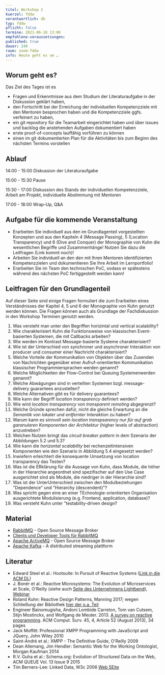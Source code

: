 ```yaml
---
titel: Workshop 2
kuerzel: fddw
verantwortlich: db
typ: fddw
pflicht: false
termine: 2021-06-10 13:00
empfohlene-voraussetzungen: 
published: true
dauer: 240
raum: zoom-fddw
info: Heute geht es um … 
---
```


## Worum geht es?
Das Ziel des Tages ist es
- Fragen und Erkenntnisse aus dem Studium der Literaturaufgabe in der Diskussion geklärt haben,
- den Fortschritt bei der Erreichung der individuellen Kompetenzziele mit den Mentoren besprochen haben und die Kompetenzziele ggfs. verfeinert zu haben,
- ein git repository für die Teamarbeit eingerichtet haben und über issues und backlog die anstehenden Aufgaben dokumentiert haben
- erste proof-of-concepts lauffähig vorführen zu können
- einen im git dokumentierten Plan für die Aktivitäten bis zum Beginn des nächsten Termins vorstellen

## Ablauf
14:00 - 15:00 Diskussion der Literaturaufgabe

15:00 - 15:30 Pause

15:30 - 17:00 Diskussion des Stands der individuellen Kompetenzziele, Arbeit am Projekt, individuelle Abstimmung mit Mentoren

17:00 - 18:00 Wrap-Up, Q&A

## Aufgabe für die kommende Veranstaltung
- Erarbeiten Sie individuell aus den im Grundlagenteil vorgestellten Konzepten und aus den Kapiteln 4 (Message Passing), 5 (Location Transparency) und 6 (Dive and Conquer) der Monographie von Kuhn die wesentlichen Begriffe und Zusammenhänge! Nutzen Sie dazu die Leitfragen (Link kommt noch)!
- Arbeiten Sie individuell an den den mit Ihren Mentoren identifizierten Kompetenzzielen und dokumentieren Sie Ihre Arbeit im Lernportfolio!
- Erarbeiten Sie im Team den technischen PoC, sodass er spätestens während des nächsten PoC fertiggestellt werden kann!

## Leitfragen für den Grundlagenteil
Auf dieser Seite sind einige Fragen formuliert die zum Erarbeiten eines Verständnisses der Kapitel 4, 5 und 6 der Monographie von Kuhn genutzt werden können. Die Fragen können auch als Grundlage der Fachdiskussion in den Workshop Terminen genutzt werden.
1. Was versteht man unter den Begriffen horizintal und vertical scalability?
2. Wie charakterisiert Kuhn die Funktionsweise von klassischen Event-basierten Systemen, die mit Callbacks arbeiten?
3. Wie werden im Kontrast Message-basierte Systeme charakterisiert?
4. Wie ist der Unterschied von synchroner und asynchroner Interaktion von producer und consumer einer Nachricht charakterisiert?
5. Welche Vorteile der Kommunikation von Objekten über das Zusenden von Nachrichten gegenüber einer Aufruf-orientierten Kommunikation klassischer Programmiersprachen werden genannt?
6. Welche Möglichkeiten der Flow-Control bei Queuing Systemenwerden genannt?
7. Welche Abwägungen sind in verteilten Systemen bzgl. message-delivery guarantees anzustellen?
8. Welche Alternativen gibt es für delivery guarantees?
9. Wie kann der Begriff *location transparency* definiert werden?
10. Wie wird *location transparency* von *transparent remoting* abgegrenzt?
11. Welche Gründe sprechen dafür, nicht die gleiche Erwartung an die *Semantik von lokaler und entfernter Interaktion* zu haben?
12. Warum kann es sinnvoll sein *location transpsarency nur für auf grob garanularen Komponenten der Architektur* (higher levels of abstraction) anzustreben?
13. Welchen Nutzen bringt das *circuit breaker pattern* in dem Szenario der Abbildungen 5.2 und 5.3?
14. Wie kann die *horizontal scalability* bei rechenzeitintensiven Komponenten wie den Szenario in Abbildung 5.4 eingesetzt werden?
15. Inwiefern erleichtert die konsequente Umsetzung von location transparency das Testen?
16. Was ist die ERklärung für die Aussage von Kuhn, dass Module, die höher in der Hierarchie angeordnet sind spezifischer auf den Use Case ausgerichtet sind als Module, die niedriger in der Hierarchie sind?
17. Was ist der UnterUnterschied zwischen den Modulbeziehungen "Dependence" und "Hierarchy (descendent)"?
18. Was spricht gegen eine an einer TEchnologie-orientierten Organisation ausgerichtete Modulisierung (e.g. Frontend, application, database)?
19. Was versteht Kuhn unter "testability-driven design?

## Material
- [RabbitMQ](https://www.rabbitmq.com/) - Open Source Message Broker
- [Clients und Developer Tools für RabbitMQ](https://www.rabbitmq.com/devtools.html)
- [Apache ActiveMQ](https://github.com/apache/activemq) - Open Source Message Broker
- [Apache Kafka](http://kafka.apache.org/) - A distributed streaming plattform

## Literatur
- Edward Steel et al.: Hootsuite: In Pursuit of Reactive Systems ([Link in die ACM DL](https://dlnext.acm.org/doi/abs/10.1145/3121437.3131240))
- J. Bonér et al.: Reactive Microsystems: The Evolution of Microservices at Scale, O'Reilly (siehe auch [Seite des Unternehmens Lightbend](https://www.lightbend.com/ebooks/reactive-microsystems-evolution-of-microservices-scalability-oreilly)), [Webinar](https://on.acm.org/c/acm-learning-webinars)
- Roland Kuhn: Reactive Design Patterns, Manning 2017; wegen Schließung der Bibliothek [hier der o.a. Teil](https://th-koeln.sciebo.de/s/MvfTB3OMKzlOsG9)
- Engineer Bainomugisha, Andoni Lombide Carreton, Tom van Cutsem, Stijn Mostinckx, and Wolfgang de Meuter. 2013. [A survey on reactive programming](http://dx.doi.org/10.1145/2501654.2501666). ACM Comput. Surv. 45, 4, Article 52 (August 2013), 34 pages
- Jack Moffitt: Professional XMPP Programming with JavaScript and JQuery, John Wiley 2010
- Saint-André et al.: XMPP - The Definitive Guide, O'Reilly 2009
- Dean Allemang, Jim Hendler: Semantic Web for the Working Ontologist, Morgan Kaufman 2014
- R.V. Guha et al.: Schema.org: Evolution of Structured Data on the Web, ACM QUEUE Vol. 13 Issue 9 2015
- Tim Berners-Lee: Linked Data, W3c 2006 [Web SEite](https://www.w3.org/DesignIssues/LinkedData)

